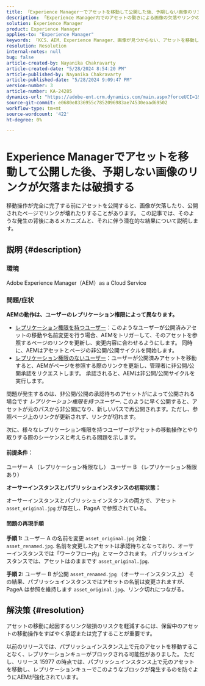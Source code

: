 ```yaml
---
title: 「Experience Managerーでアセットを移動して公開した後、予期しない画像のリンクが見つからないか壊れている」
description: 「Experience Manager内でのアセットの動きによる画像の欠落やリンクの切断の問題を解決します。」
solution: Experience Manager
product: Experience Manager
applies-to: "Experience Manager"
keywords: 「KCS、AEM、Experience Manager、画像が見つからない、アセットを移動して公開した後にリンクが壊れる」
resolution: Resolution
internal-notes: null
bug: false
article-created-by: Nayanika Chakravarty
article-created-date: "5/28/2024 8:54:20 PM"
article-published-by: Nayanika Chakravarty
article-published-date: "5/28/2024 9:09:47 PM"
version-number: 3
article-number: KA-24285
dynamics-url: "https://adobe-ent.crm.dynamics.com/main.aspx?forceUCI=1&pagetype=entityrecord&etn=knowledgearticle&id=dd4ace71-341d-ef11-840a-000d3a372703"
source-git-commit: e0680e8336955c7852096983ae74530eaad69502
workflow-type: tm+mt
source-wordcount: '422'
ht-degree: 0%

---
```


# Experience Managerでアセットを移動して公開した後、予期しない画像のリンクが欠落または破損する


移動操作が完全に完了する前にアセットを公開すると、画像が欠落したり、公開されたページでリンクが壊れたりすることがあります。 この記事では、そのような発生の背後にあるメカニズムと、それに伴う潜在的な結果について説明します。

## 説明 {#description}


### <b>環境</b>

Adobe Experience Manager（AEM）as a Cloud Service

### 問題/症状

<b>AEMの動作は、ユーザーのレプリケーション権限によって異なります。</b>

- <u>レプリケーション権限を持つユーザー</u>：このようなユーザーが公開済みアセットの移動や名前変更を行う場合、AEMをトリガーして、そのアセットを参照するページのリンクを更新し、変更内容に合わせるようにします。 同時に、AEMはアセットとページの非公開/公開サイクルを開始します。
- <u>レプリケーション権限のないユーザー</u>：ユーザーが公開済みアセットを移動すると、AEMがページを参照する際のリンクを更新し、管理者に非公開/公開承認をリクエストします。 承認されると、AEMは非公開/公開サイクルを実行します。


問題が発生するのは、非公開/公開の承認待ちのアセットがによって公開される場合です *レプリケーション権限を持つユーザー*. このように早く公開すると、アセットが元のパスから非公開になり、新しいパスで再公開されます。ただし、参照ページ上のリンクが更新されず、リンクが切れます。

次に、様々なレプリケーション権限を持つユーザーがアセットの移動操作とやり取りする際のシーケンスと考えられる問題を示します。

#### <b>前提条件：</b>

ユーザー A （レプリケーション権限なし） ユーザー B （レプリケーション権限あり）

<b>オーサーインスタンスとパブリッシュインスタンスの初期状態：</b>

オーサーインスタンスとパブリッシュインスタンスの両方で、アセット `asset_original.jpg` が存在し、PageA で参照されている。

#### <b>問題の再現手順</b>

<b>手順 1:</b> ユーザー A の名前を変更 `asset_original.jpg` 対象： `asset_renamed.jpg`. 名前を変更したアセットは承認待ちとなっており、オーサーインスタンスでは「ワークフロー内」とマークされます。 パブリッシュインスタンスでは、アセットはのままです `asset_original.jpg`.

<b>手順 2:</b> ユーザー B が公開 `asset_renamed.jpg` （オーサーインスタンス上） その結果、パブリッシュインスタンスではアセットの名前は変更されますが、PageA は参照を維持します `asset_original.jpg`、リンク切れにつながる。


## 解決策 {#resolution}


アセットの移動に起因するリンク破損のリスクを軽減するには、保留中のアセットの移動操作をすばやく承認または完了することが重要です。

以前のリリースでは、パブリッシュインスタンス上で元のアセットを移動することなく、レプリケーションキューがブロックされる可能性がありました。 ただし、リリース 15977 の時点では、パブリッシュインスタンス上で元のアセットを移動し、レプリケーションキューでこのようなブロックが発生するのを防ぐようにAEMが強化されています。
